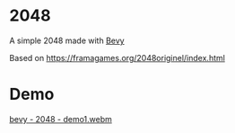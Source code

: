 # 2048

A simple 2048 made with [Bevy](https://bevyengine.org/)

Based on https://framagames.org/2048originel/index.html

# Demo

[bevy - 2048 - demo1.webm](https://user-images.githubusercontent.com/3752363/205744947-e1e0114f-82f9-427c-9fed-33ab39f74b23.webm)
